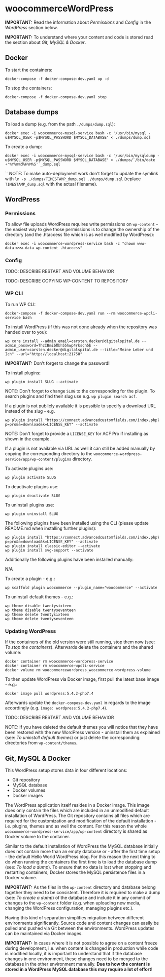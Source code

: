 # woocommerceWordPress

**IMPORTANT:** Read the information about *Permissions* and *Config* in the *WordPress* section below.

**IMPORTANT:** To understand where your content and code is stored read the section about *Git, MySQL & Docker*.

## Docker

To start the containers:

    docker-compose -f docker-compose-dev.yaml up -d

To stop the containers:

    docker-compose -f docker-compose-dev.yaml stop

## Database dumps

To load a dump (e.g. from the path `./dumps/dump.sql`):

    docker exec -i woocommerce-mysql-service bash -c '/usr/bin/mysql -u$MYSQL_USER -p$MYSQL_PASSWORD $MYSQL_DATABASE' < ./dumps/dump.sql

To create a dump:

    docker exec -i woocommerce-mysql-service bash -c '/usr/bin/mysqldump -u$MYSQL_USER -p$MYSQL_PASSWORD $MYSQL_DATABASE' > ./dumps/`/bin/date +'%Y%m%d%H%M%S'`_dump.sql
``
NOTE: To make auto-deployment work don't forget to update the symlink with 
`ln -s ./dumps/TIMESTAMP_dump.sql ./dumps/dump.sql` (replace `TIMESTAMP_dump.sql` with the actual filename).

## WordPress

### Permissions

To allow file uploads WordPress requires write permissions on `wp-content` - the easiest way to give those permissions 
is to change the ownership of the directory (and the .htaccess file which is as well modified by WordPress):

    docker exec -i woocommerce-wordpress-service bash -c "chown www-data:www-data wp-content .htaccess"

### Config

TODO: DESCRIBE RESTART AND VOLUME BEHAVIOR

TODO: DESCRIBE COPYING WP-CONTENT TO REPOSITORY

### WP CLI

To run WP CLI:

    docker-compose -f docker-compose-dev.yaml run --rm woocommerce-wpcli-service bash

To install WordPress (if this was not done already when the repository was handed over to you):

    wp core install --admin_email=carsten.decker@digitalspital.de --admin_password=ThzIBmibObh55hwp4rksch5b --admin_user=carsten.decker@digitalspital.de --title="Meine Leber und Ich" --url="http://localhost:21750"

**IMPORTANT:** Don't forget to change the password!

To install plugins:

    wp plugin install SLUG --activate

NOTE: Don't forget to change `SLUG` to the corresponding for the plugin. To search plugins and find their slug use e.g. 
`wp plugin search acf`.

If a plugin is not publicly available it is possible to specify a download URL instead of the slug - e.g.

    wp plugin install "https://connect.advancedcustomfields.com/index.php?p=pro&a=download&k=LICENSE_KEY" --activate

NOTE: Don't forget to provide a `LICENSE_KEY` for ACF Pro if installing as shown in the example.

If a plugin is not available via URL as well it can still be added manually by copying the corresponding directory to 
the `woocommerce-wordpress-service/app/wp-content/plugins` directory. 

To activate plugins use:

    wp plugin activate SLUG

To deactivate plugins use:

    wp plugin deactivate SLUG

To uninstall plugins use:

    wp plugin uninstall SLUG

The following plugins have been installed using the CLI (please update README.md when installing further plugins):

    wp plugin install "https://connect.advancedcustomfields.com/index.php?p=pro&a=download&k=LICENSE_KEY" --activate
    wp plugin install classic-editor --activate
    wp plugin install svg-support --activate

Additionally the following plugins have been installed manually:

N/A

To create a plugin - e.g.:

    wp scaffold plugin woocommerce --plugin_name="woocommerce" --activate

To uninstall default themes - e.g.:

    wp theme disable twentysixteen
    wp theme disable twentyseventeen
    wp theme delete twentysixteen
    wp theme delete twentyseventeen

### Updating WordPress

If the containers of the old version were still running, stop them now (see: *To stop the containers*). Afterwards 
delete the containers and the shared volume:

    docker container rm woocommerce-wordpress-service
    docker container rm woocommerce-wpcli-service
    docker volume rm woocommercewordpress_woocommerce-wordpress-volume

To then update WordPress via Docker image, first pull the latest base image - e.g.:

    docker image pull wordpress:5.4.2-php7.4

Afterwards update the `docker-compose-dev.yaml` in regards to the image accordingly (e.g. 
`image: wordpress:5.4.2-php7.4`).

TODO: DESCRIBE RESTART AND VOLUME BEHAVIOR

NOTE: If you have deleted the default themes you will notice that they have been restored with the new WordPress 
version - uninstall them as explained (see: *To uninstall default themes*) or just delete the corresponding directories 
from `wp-content/themes`.

## Git, MySQL & Docker

This WordPress setup stores data in four different locations:

- Git repository
- MySQL database
- Docker volumes
- Docker images

The WordPress application itself resides in a Docker image. This image does only contain the files which are included in
an unmodified default installation of WordPress. The Git repository contains all files which are required for the 
customization and modification of the default installation - i.e. plugins, themes and as well the content. For this 
reason the whole `woocommerce-wordpress-service/app/wp-content` directory is shared as Docker volume to 
the container.

Similar to the default installation of WordPress the MySQL database initially does not contain more than an empty 
database or - after the first time setup - the default Hello World WordPress blog. For this reason the next thing to do 
when running the containers the first time is to load the database dump (see: *To load a dump*). To ensure that no data 
is lost when stopping and restarting containers, Docker stores the MySQL persistence files in a Docker volume.

**IMPORTANT:** As the files in the `wp-content` directory and database belong together they need to be consistent. 
Therefore it is required to make a dump (see: *To create a dump*) of the database and include it in any commit of 
changes to the `wp-content` folder (e.g. when uploading new media, changing the WordPress configuration, managing 
plugins etc.).

Having this kind of separation simplifies migration between different environments significantly. Source code and 
content changes can easily be pulled and pushed via Git between the environments. WordPress updates can be maintained 
via Docker images.

**IMPORTANT:** In cases where it is not possible to agree on a content freeze during development, i.e. when content is 
changed in production while code is modified locally, it is important to understand that if the database changes in one 
environment, these changes need to be merged to the database in the other environment manually. **Due to how the content 
is stored in a WordPress MySQL database this may require a lot of effort!**
